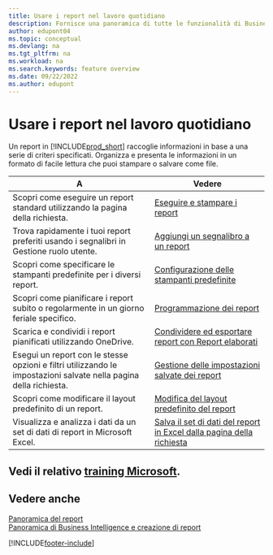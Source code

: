 ```yaml
---
title: Usare i report nel lavoro quotidiano
description: Fornisce una panoramica di tutte le funzionalità di Business Intelligence e creazione di report supportate nel prodotto Business Central.
author: edupont04
ms.topic: conceptual
ms.devlang: na
ms.tgt_pltfrm: na
ms.workload: na
ms.search.keywords: feature overview
ms.date: 09/22/2022
ms.author: edupont
---
```

# <a name="use-reports-in-daily-work"></a><a name="use-reports-in-daily-work"></a>Usare i report nel lavoro quotidiano

Un report in [!INCLUDE[prod_short](includes/prod_short.md)] raccoglie informazioni in base a una serie di criteri specificati. Organizza e presenta le informazioni in un formato di facile lettura che puoi stampare o salvare come file.  

| A | Vedere |
| --- | --- |
| Scopri come eseguire un report standard utilizzando la pagina della richiesta. | [Eseguire e stampare i report](ui-work-report.md) |
| Trova rapidamente i tuoi report preferiti usando i segnalibri in Gestione ruolo utente. | [Aggiungi un segnalibro a un report](ui-bookmarks.md) |
| Scopri come specificare le stampanti predefinite per i diversi report. | [Configurazione delle stampanti predefinite](ui-specify-printer-selection-reports.md#default) |
| Scopri come pianificare i report subito o regolarmente in un giorno feriale specifico. | [Programmazione dei report](ui-work-report.md#ScheduleReport) |
| Scarica e condividi i report pianificati utilizzando OneDrive. | [Condividere ed esportare report con Report elaborati](ui-work-report-inbox.md) |
| Esegui un report con le stesse opzioni e filtri utilizzando le impostazioni salvate nella pagina della richiesta. | [Gestione delle impostazioni salvate dei report](reports-saving-reusing-settings.md)|
| Scopri come modificare il layout predefinito di un report. | [Modifica del layout predefinito del report](ui-how-change-layout-currently-used-report.md) |
| Visualizza e analizza i dati da un set di dati di report in Microsoft Excel. | [Salva il set di dati del report in Excel dalla pagina della richiesta](/dynamics365-release-plan/2021wave1/smb/dynamics365-business-central/save-report-dataset-excel-request-page) |

## <a name="see-related-microsoft-training"></a><a name="see-related-microsoft-training"></a>Vedi il relativo [training Microsoft](/training/paths/setup-reporting-dynamics-365-business-central/).

## <a name="see-also"></a><a name="see-also"></a>Vedere anche

[Panoramica del report](reports-available-reports.md)  
[Panoramica di Business Intelligence e creazione di report](ui-work-report.md)  

[!INCLUDE[footer-include](includes/footer-banner.md)]
